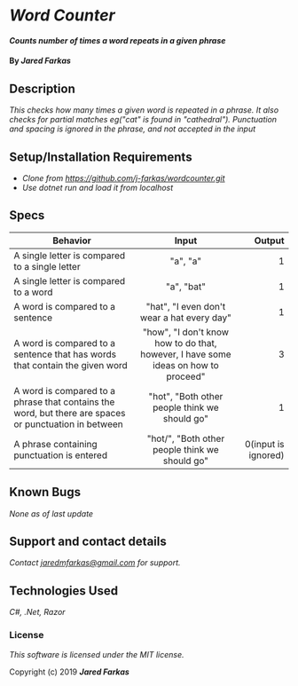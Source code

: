 # _Word Counter_

#### _Counts number of times a word repeats in a given phrase_

#### By _**Jared Farkas**_

## Description

_This checks how many times a given word is repeated in a phrase. It also checks for partial matches eg("cat" is found in "cathedral"). Punctuation and spacing is ignored in the phrase, and not accepted in the input_

## Setup/Installation Requirements

* _Clone from https://github.com/j-farkas/wordcounter.git_
* _Use dotnet run and load it from localhost_

## Specs

| Behavior | Input | Output |
| ------------- |:-------------:| -----:|
| A single letter is compared to a single letter | "a", "a"  | 1 |
| A single letter is compared to a word | "a", "bat" | 1 |
| A word is compared to a sentence | "hat", "I even don't wear a hat every day" | 1 |
| A word is compared to a sentence that has words that contain the given word | "how", "I don't know how to do that, however, I have some ideas on how to proceed" | 3 |
| A word is compared to a phrase that contains the word, but there are spaces or punctuation in between | "hot",  "Both other people think we should go" | 1 |
| A phrase containing punctuation is entered | "hot/",  "Both other people think we should go" | 0(input is ignored) |

## Known Bugs

_None as of last update_

## Support and contact details

_Contact jaredmfarkas@gmail.com for support._

## Technologies Used

_C#, .Net, Razor_

### License

*This software is licensed under the MIT license.*

Copyright (c) 2019 **_Jared Farkas_**
